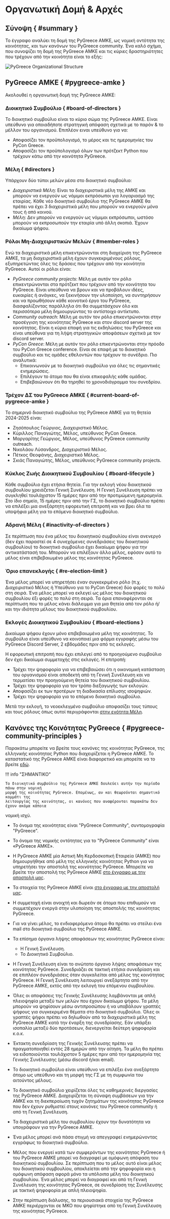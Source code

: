 # Οργανωτική Δομή & Αρχές

## Σύνοψη { #summary }

Το έγγραφο αναλύει τη δομή της PyGreece ΑΜΚΕ, ως νομική οντότητα της κοινότητας, και των
κανόνων του PyGreece community. Ένα καλό σχήμα, που συνοψίζει τη δομή της PyGreece AMKE
και τις κύριες δραστηριότητες που τρέχουν από την κοινότητα είναι το εξής:

![PyGreece Organizational Structure](../assets/img/pygreece_organizational_structure.jpg)

## PyGreece ΑΜΚΕ { #pygreece-amke }

Ακολουθεί η οργανωτική δομή της PyGreece ΑΜΚΕ:

### Διοικητικό Συμβούλιο { #board-of-directors }

Το διοικητικό συμβούλιο είναι το κύριο σώμα της PyGreece ΑΜΚΕ. Είναι υπεύθυνο για
οποιαδήποτε στρατηγική απόφαση σχετικά με το παρόν & το μέλλον του οργανισμού. Επιπλέον
ειναι υπεύθυνο για να:

- Αποφασίζει τον προϋπολογισμό, το μέρος και τις ημερομηνίες του PyCon Greece.
- Αποφασίζει τον προϋπολογισμό όλων των πρότζεκτ Python που τρέχουν κάτω από την κοινότητα
    PyGreece.

### Μέλη { #directors }

Υπάρχουν δύο τύποι μελών μέσα στο διοικητικό συμβούλιο:

- _Διαχειριστικά Μέλη_: Είναι τα διαχειριστικά μέλη της ΑΜΚΕ και μπορούν να ενεργούν ως
    νόμιμοι εκπρόσωποι για λογαριασμό της εταιρίας. Κάθε νέο διοικητικό συμβούλιο της
    PyGreece ΑΜΚΕ θα πρέπει να έχει 3 διαχειριστικά μέλη που μπορούν να ενεργούν μόνα τους
    ή από κοινού.
- _Μέλη_: Δεν μπορούν να ενεργούν ως νόμιμοι εκπρόσωποι, ωστόσο μπορούν να εκπροσωπούν την
    εταιρία υπό άλλη σκοπιά. Έχουν δικαίωμα ψήφου.

### Ρόλοι Μη-Διαχειριστικών Μελών { #member-roles }

Ενώ τα διαχειριστικά μέλη επικεντρώνονται στη διαχείριση της PyGreece ΑΜΚΕ, τα μη
διαχειριστικά μέλη έχουν συγκεκριμένους ρόλους, εξυπηρετώντας όλες τις δράσεις που τρέχουν
από την κοινότητα PyGreece. Αυτοί οι ρόλοι είναι:

- _PyGreece community projects_: Μέλη με αυτόν τον ρόλο επικεντρώνονται στα πρότζεκτ που
    τρέχουν από την κοινότητα του PyGreece. Είναι υπεύθυνα να βρουν και να προβάλουν
    ιδέες, ευκαιρίες ή ανάγκες, να ξεκινήσουν την υλοποίηση, να συντηρήσουν και να
    προωθήσουν κάθε κοινοτικό έργο του PyGreece, διασφαλίζοντας παράλληλα ότι θα
    συμμετάσχουν όλο και περισσότερα μέλη δημιουργώντας το αντίστοιχο αντίκτυπο.
- _Community outreach_: Μέλη με αυτόν τον ρόλο επικεντρώνονται στην προσέγγιση της
    κοινότητας PyGreece και στον discord server της κοινότητας. Είναι η κύρια επαφή για
    τις εκδηλώσεις του PyGreece και είναι υπεύθυνα για τη λήψη στρατηγικών αποφάσεων
    σχετικά με τον discord server.
- _PyCon Greece_: Μέλη με αυτόν τον ρόλο επικεντρώνονται στην πρόοδο του PyCon Greece
    conference. Είναι σε επαφή με το διοικητικό συμβούλιο και τις ομάδες εθελοντών που
    τρέχουν το συνέδριο. Πιο αναλυτικά:
    - Επικοινωνούν με το διοικητικό συμβούλιο για όλες τις σημαντικές ενημερώσεις.
    - Επιλέγουν το άτομο που θα είναι επικεφαλής κάθε ομάδας.
    - Επιβεβαιώνουν ότι θα τηρηθεί το χρονοδιάγραμμα του συνεδρίου.

### Τρέχον ΔΣ του PyGreece ΑΜΚΕ { #current-board-of-pygreece-amke }

Το σημερινό διοικητικό συμβούλιο της PyGreece ΑΜΚΕ για τη θητεία 2024-2025 είναι:

- Ζησόπουλος Γεώργιος, Διαχειριστικό Μέλος.
- Κύριλλος Παναγιώτης, Μέλος, υπεύθυνος PyCon Greece.
- Μαργαρίτης Γεώργιος, Μέλος, υπεύθυνος PyGreece community outreach.
- Νικολάου Λύσανδρος, Διαχειριστικό Μέλος.
- Πέτκος Θεοφάνης, Διαχειριστικό Μέλος.
- Σκιάς Παναγιώτης, Μέλος, υπεύθυνος PyGreece community projects.

### Κύκλος Ζωής Διοικητικού Συμβουλίου { #board-lifecycle }

Κάθε συμβούλιο έχει ετήσια θητεία. Για την εκλογή νέου διοικητικού συμβουλίου χρειάζεται
Γενική Συνέλευση. Η Γενική Συνέλευση πρέπει να συγκληθεί τουλάχιστον 15 ημέρες πριν από
την προτιμώμενη ημερομηνία. Στο ίδιο σημείο, 15 ημέρες πριν από την ΓΣ, το διοικητικό
συμβούλιο πρέπει να επιλέξει μια ανεξάρτητη εφορευτική επιτροπή και να βρει όλα τα
υποψήφια μέλη για το επόμενο διοικητικό συμβούλιο.

### Αδρανή Μέλη { #inactivity-of-directors }

Σε περίπτωση που ένα μέλος του διοικητικού συμβουλίου είναι ανενεργό (δεν έχει παραστεί σε
4 συνεχόμενες συνεδριάσεις του διοικητικού συμβουλίου) το διοικητικό συμβούλιο έχει
δικαίωμα ψήφου για την αντικατάστασή του. Μπορούν να επιλέξουν άλλο μέλος, εφόσον αυτό το
μέλος είναι επιβεβαιωμένο μέλος της κοινότητας PyGreece.

### Όριο επανεκλογής { #re-election-limit }

Ένα μέλος μπορεί να υπηρετήσει έναν συγκεκριμένο ρόλο (π.χ. Διαχειριστικό Μέλος ή Υπεύθυνο
για το PyCon Greece) δύο φορές το πολύ στη σειρά. Ένα μέλος μπορεί να εκλεγεί ως μέλος του
διοικητικού συμβουλίου έξι φορές το πολύ στη σειρά. Τα όρια επαναφέρονται σε περίπτωση που
το μέλος κάνει διάλειμμα για μια θητεία από τον ρόλο ή/και την ιδιότητα μέλους του
διοικητικού συμβουλίου.

### Εκλογές Διοικητικού Συμβουλίου { #board-elections }

Δικαίωμα ψήφου έχουν μόνο επιβεβαιωμένα μέλη της κοινότητας. Το συμβούλιο είναι υπεύθυνο
να κοινοποιεί μια φόρμα εγγραφής μέσω του PyGreece Discord Server, 2 εβδομάδες πριν από
τις εκλογές.

Η εφορευτική επιτροπή που έχει επιλεγεί από το προηγούμενο συμβούλιο δεν έχει δικαίωμα
συμμετοχής στις εκλογές. Η επιτροπή:

- Τρέχει την ψηφοφορία για να επιβεβαιώσει ότι η οικονομική κατάσταση του οργανισμού είναι
    αποδεκτή από τη Γενική Συνέλευση και να τερματίσει την προηγούμενη θητεία του
    διοικητικού συμβουλίου.
- Τρέχει την ψηφοφορία για τον τρόπο διεξαγωγής των εκλογών.
- Αποφασίζει εκ των προτέρων τη διαδικασία επίλυσης ισοψηφιών.
- Τρέχει την ψηφοφορία για το επόμενο διοικητικό συμβούλιο.

Μετά την εκλογή, το νεοεκλεγμένο συμβούλιο αποφασίζει τους τύπους και τους ρόλους όπως
αυτοί περιγράφονται [στην ενότητα Μέλη](#directors).

## Κανόνες της Κοινότητας PyGreece { #pygreece-community-principles }

Παρακάτω μπορείτε να βρείτε τους κανόνες της κοινότητας PyGreece, της ελληνικής κοινότητας
Python που διαχειρίζεται η PyGreece ΑΜΚΕ. Το καταστατικό της PyGreece AMKE είναι
διαφορετικό και μπορείτε να το βρείτε
[εδώ](https://publicity.businessportal.gr/company/180308907000).

!!! info "ΣΗΜΑΝΤΙΚΟ"

    Το διοικητικό συμβούλιο της PyGreece AMKE δουλεύει αυτήν την περίοδο πάνω στην νομική
    μορφή της κοινότητας PyGreece. Επομένως, αν και θεωρούνται σημαντικό κομμάτι της
    λειτουργίας της κοινότητας, οι κανόνες που αναφέρονται παρακάτω δεν έχουν ακόμα κάποια
νομική ισχύ.

- Το όνομα της κοινότητας είναι "PyGreece Community", συντομογραφία "PyGreece".

- Το όνομα της νομικής οντότητας για το "PyGreece Community" είναι «PyGreece ΑΜΚΕ».

- Η PyGreece ΑΜΚΕ μία Αστική Μη Κερδοσκοπική Εταιρεία (ΑΜΚΕ) που δημιουργήθηκε από μέλη
    της ελληνικής κοινότητας Python για να υπηρετήσει την αποστολή της κοινότητας
    PyGreece. Μπορείτε να βρείτε την αποστολή της PyGreece ΑΜΚΕ
    [στο έγγραφο με την αποστολή μας](about.md#mission).

- Τα στοιχεία της PyGreece ΑΜΚΕ είναι
    [στο έγγραφο με την αποστολή μας](about.md#organization-details).

- Η συμμετοχή είναι ανοιχτή και δωρεάν σε άτομα που επιθυμούν να συμμετέχουν ενεργά στην
    υλοποίηση της αποστολής της κοινότητας PyGreece.

- Για να γίνει μέλος, το ενδιαφερόμενο άτομο θα πρέπει να στείλει ένα mail στο διοικητικό
    συμβούλιο της PyGreece ΑΜΚΕ.

<!-- TODO: Provide link for member registration -->

- Τα επίσημα όργανα λήψης αποφάσεων της κοινότητας PyGreece είναι:

    - Η Γενική Συνέλευση.
    - Το Διοικητικό Συμβούλιο.

- Η Γενική Συνέλευση είναι το ανώτατο όργανο λήψης αποφάσεων της κοινότητας PyGreece.
    Συνεδριάζει σε τακτική ετήσια συνεδρίαση και σε επιπλέον συνεδριάσεις όταν συγκαλείται
    από μέλος της κοινότητας PyGreece. Η Γενική Συνέλευση λειτουργεί ανεξάρτητα από την
    PyGreece ΑΜΚΕ, εκτός από την εκλογή του επόμενου συμβουλίου.

- Όλες οι αποφάσεις της Γενικής Συνέλευσης λαμβάνονται με απλή πλειοψηφία μεταξύ των μελών
    που έχουν δικαίωμα ψήφου. Τα μέλη μπορούν να ψηφίσουν μέσω αντιπροσώπου ή να υποβάλουν
    γραπτές ψήφους για συγκεκριμένα θέματα στο διοικητικό συμβούλιο. Όλες οι γραπτές ψήφοι
    πρέπει να δηλωθούν από τα διαχειριστικά μέλη της PyGreece ΑΜΚΕ κατά την έναρξη της
    συνεδρίασης. Εάν υπάρξει ισοπαλία μεταξύ δύο προτάσεων, διενεργείται δεύτερη ψηφοφορία
    κ.ο.κ.

- Έκτακτη συνεδρίαση της Γενικής Συνέλευσης πρέπει να πραγματοποιηθεί εντός 28 ημερών από
    την αίτηση. Τα μέλη θα πρέπει να ειδοποιούνται τουλάχιστον 5 ημέρες πριν από την
    ημερομηνία της Γενικής Συνέλευσης (μέσω discord ή/και email).

- Το διοικητικό συμβούλιο είναι υπεύθυνο να επιλέξει ένα ανεξάρτητο άτομο ως υπεύθυνο και
    τη μορφή της ΓΣ με τη συμφωνία του αιτούντος μέλους.

- Το διοικητικό συμβούλιο χειρίζεται όλες τις καθημερινές διεργασίες της PyGreece ΑΜΚΕ.
    Διαχειρίζεται τη σύναψη συμβάσεων για την ΑΜΚΕ και τη διεκπεραίωση τυχόν ζητημάτων της
    κοινότητας PyGreece που δεν έχουν ρυθμιστεί στους κανόνες του PyGreece community ή από
    τη Γενική Συνέλευση.

- Τα διαχειριστικά μέλη του συμβουλίου έχουν την δυνατότητα να υπογράφουν για την PyGreece
    ΑΜΚΕ.

- Ένα μέλος μπορεί ανά πάσα στιγμή να απεγγραφεί ενημερώνοντας εγγράφως το διοικητικό
    συμβούλιο.

- Μέλος που ενεργεί κατά των συμφερόντων της κοινότητας PyGreece ή του PyGreece ΑΜΚΕ
    μπορεί να διαγραφεί με ομόφωνη απόφαση του διοικητικού συμβουλίου. Σε περίπτωση που το
    μέλος αυτό είναι μέλος του διοικητικού συμβουλίου, αποκλείεται από την ψηφοφορία και η
    ομόφωνη απόφαση αφορά μόνο τα υπόλοιπα μέλη του διοικητικού συμβουλίου. Ένα μέλος
    μπορεί να διαγραφεί και από τη Γενική Συνέλευση της κοινότητας PyGreece, σε συνεδρίαση
    της Συνέλευσης με τακτική ψηφοφορία με απλή πλειοψηφία.

- Στην περίπτωση διάλυσης, τα περιουσιακά στοιχεία της PyGreece ΑΜΚΕ περιέρχονται σε ΜΚΟ
    που ψηφίστηκε από τη Γενική Συνέλευση της κοινότητας PyGreece.

